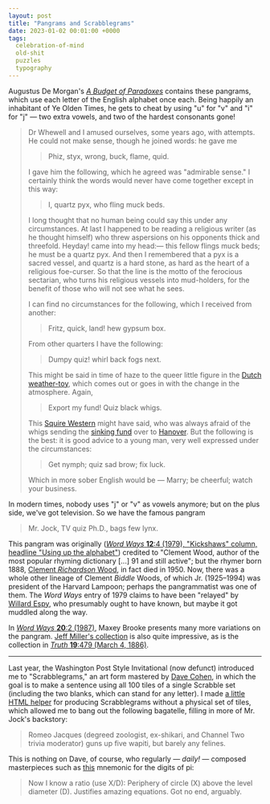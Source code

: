 ```yaml
---
layout: post
title: "Pangrams and Scrabblegrams"
date: 2023-01-02 00:01:00 +0000
tags:
  celebration-of-mind
  old-shit
  puzzles
  typography
---
```


Augustus De Morgan's [_A Budget of Paradoxes_](https://books.google.com/books?id=kfPuAAAAMAAJ&pg=PA273)
contains these pangrams,
which use each letter of the English alphabet once each. Being happily
an inhabitant of Ye Olden Times, he gets to cheat by using "u" for "v"
and "i" for "j" — two extra vowels, and two of the hardest consonants
gone!

> Dr Whewell and I amused ourselves, some years ago, with attempts.
> He could not make sense, though he joined words: he gave me
>
> > Phiz, styx, wrong, buck, flame, quid.
>
> I gave him the following, which he agreed was "admirable sense."
> I certainly think the words would never have come together except
> in this way:
>
> > I, quartz pyx, who fling muck beds.
>
> I long thought that no human being could say this under any circumstances.
> At last I happened to be reading a religious writer (as he thought himself)
> who threw aspersions on his opponents thick and threefold. Heyday! came into
> my head:— this fellow flings muck beds; he must be a quartz pyx.
> And then I remembered that a pyx is a sacred vessel, and quartz is a hard stone,
> as hard as the heart of a religious foe-curser. So that the line is the motto
> of the ferocious sectarian, who turns his religious vessels into mud-holders,
> for the benefit of those who will not see what he sees.
>
> I can find no circumstances for the following, which I received from another:
>
> > Fritz, quick, land! hew gypsum box.
>
> From other quarters I have the following:
>
> > Dumpy quiz! whirl back fogs next.
>
> This might be said in time of haze to the queer little figure in
> the [Dutch weather-toy](https://en.wikipedia.org/wiki/Weather_house),
> which comes out or goes in with the change in the atmosphere. Again,
>
> > Export my fund! Quiz black whigs.
>
> This [Squire Western](https://books.google.com/books?id=NSwRAAAAYAAJ&pg=PA294)
> might have said, who was always afraid of the whigs sending the
> [sinking fund](https://en.wikipedia.org/wiki/Sinking_fund) over to
> [Hanover](https://en.wikipedia.org/wiki/Electorate_of_Hanover).
> But the following is the best: it is good advice to a young man,
> very well expressed under the circumstances:
>
> > Get nymph; quiz sad brow; fix luck.
>
> Which in more sober English would be — Marry; be cheerful; watch your business.

In modern times, nobody uses "j" or "v" as vowels anymore; but on the plus side,
we've got television. So we have the famous pangram

> Mr. Jock, TV quiz Ph.D., bags few lynx.

This pangram was originally ([_Word Ways_ <b>12</b>:4 (1979), "Kickshaws" column, headline "Using up the alphabet"](https://digitalcommons.butler.edu/wordways/vol12/iss4/16/))
credited to "Clement Wood, author of the most popular rhyming dictionary [...] 91 and still active";
but the rhymer born 1888, [Clement _Richardson_ Wood](https://en.wikipedia.org/wiki/Clement_Wood),
in fact died in 1950. Now, there was a whole other lineage of Clement _Biddle_ Woods, of which Jr. (1925–1994)
was president of the Harvard Lampoon; perhaps the pangrammatist was one of them.
The _Word Ways_ entry of 1979 claims to have been "relayed" by [Willard Espy](https://en.wikipedia.org/wiki/Willard_R._Espy),
who presumably ought to have known, but maybe it got muddled along the way.

In [_Word Ways_ <b>20</b>:2 (1987)](https://digitalcommons.butler.edu/wordways/vol20/iss2/11/),
Maxey Brooke presents many more variations on the pangram.
[Jeff Miller's collection](https://jeff560.tripod.com/words9.html) is also quite impressive,
as is the collection in [_Truth_ <b>19</b>:479 (March 4, 1886)](https://books.google.com/books?id=e6Y6AQAAMAAJ&pg=PA353).

----

Last year, the Washington Post Style Invitational (now defunct) introduced me to
"Scrabblegrams," an art form mastered by [Dave Cohen](https://davesscrabblegrams.com/),
in which the goal is to make a sentence using all 100 tiles of a single Scrabble set (including the two
blanks, which can stand for any letter). I made [a little HTML helper](https://quuxplusone.github.io/Scrabblegrams/)
for producing Scrabblegrams without a physical set of tiles, which allowed me to bang out
the following bagatelle, filling in more of Mr. Jock's backstory:

> Romeo Jacques (degreed zoologist, ex-shikari, and Channel Two trivia moderator) guns up five wapiti, but barely any felines.

This is nothing on Dave, of course, who regularly — _daily!_ — composed masterpieces
such as [this](https://davesscrabblegrams.com/451835433) mnemonic for the digits of pi:

> Now I know a ratio (use X/D):
> Periphery of circle (X) above the level diameter (D).
> Justifies amazing equations.
> Got no end, arguably.
